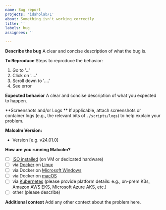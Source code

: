 ```yaml
---
name: Bug report
projects: 'idaholab/1'
about: Something isn't working correctly
title: ''
labels: bug
assignees: ''

---
```


**Describe the bug**
A clear and concise description of what the bug is.

**To Reproduce**
Steps to reproduce the behavior:
1. Go to '...'
2. Click on '....'
3. Scroll down to '....'
4. See error

**Expected behavior**
A clear and concise description of what you expected to happen.

**Screenshots and/or Logs **
If applicable, attach screenshots or container logs (e.g., the relevant bits of `./scripts/logs`) to help explain your problem.

**Malcolm Version:**
 - Version [e.g. v24.01.0]

**How are you running Malcolm?**
- [ ] [ISO installed](https://idaholab.github.io/Malcolm/docs/malcolm-hedgehog-e2e-iso-install.html#InstallationExample) (on VM or dedicated hardware)
- [ ] via [Docker](https://idaholab.github.io/Malcolm/docs/malcolm-hedgehog-e2e-iso-install.html#InstallationExample) on [Linux](https://idaholab.github.io/Malcolm/docs/host-config-linux.html#HostSystemConfigLinux)
- [ ] via Docker on [Microsoft Windows](https://idaholab.github.io/Malcolm/docs/host-config-windows.html#HostSystemConfigWindows)
- [ ] via Docker on [macOS](https://idaholab.github.io/Malcolm/docs/host-config-macos.html#HostSystemConfigMac)
- [ ] via [Kubernetes](https://idaholab.github.io/Malcolm/docs/kubernetes.html#Kubernetes) (please provide platform details: e.g., on-prem K3s, Amazon AWS EKS, Microsoft Azure AKS, etc.)
- [ ] other (please describe)

**Additional context**
Add any other context about the problem here.
